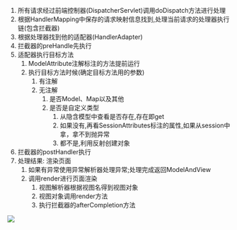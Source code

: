 1. 所有请求经过前端控制器(DispatcherServlet)调用doDispatch方法进行处理
2. 根据HandlerMapping中保存的请求映射信息找到,处理当前请求的处理器执行链(包含拦截器)
3. 根据处理器找到他的适配器(HandlerAdapter)
4. 拦截器的preHandle先执行
5. 适配器执行目标方法
    1. ModelAttribute注解标注的方法提前运行
    2. 执行目标方法时候(确定目标方法用的参数)
        1. 有注解
        2. 无注解
            1. 是否Model、Map以及其他
            2. 是否是自定义类型
                1. 从隐含模型中查看是否存在,存在即get
                2. 如果没有,再看SessionAttributes标注的属性,如果从session中拿，拿不到抛异常
                3. 都不是,利用反射创建对象
6. 拦截器的postHandler执行
7. 处理结果: 渲染页面
    1. 如果有异常使用异常解析器处理异常;处理完成返回ModelAndView
    2. 调用render进行页面渲染
        1. 视图解析器根据视图名得到视图对象
        2. 视图对象调用render方法
        3. 执行拦截器的afterCompletion方法



![](https://cdn.jsdelivr.net/gh/LeagueJinx/img/20210505232639.png)        